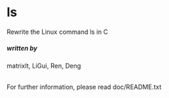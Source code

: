 # ls
Rewrite the Linux command ls in C

##### written by 
matrixlt, LiGui, Ren, Deng 
<br/>
<br/>





For further information, please read doc/README.txt

